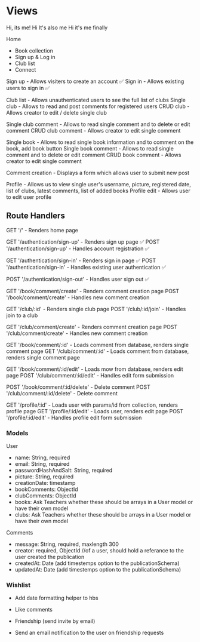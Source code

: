 # Views

Hi, its me!
Hi It's also me
Hi it's me finally

Home

- Book collection
- Sign up & Log in
- Club list
- Connect

Sign up - Allows visiters to create an account ✅
Sign in - Allows existing users to sign in ✅

Club list - Allows unauthenticated users to see the full list of clubs
Single club - Allows to read and post comments for registered users
CRUD club - Allows creator to edit / delete single club

Single club comment - Allows to read single comment and to delete or edit comment
CRUD club comment - Allows creator to edit single comment

Single book - Allows to read single book information and to comment on the book, add book button
Single book comment - Allows to read single comment and to delete or edit comment
CRUD book comment - Allows creator to edit single comment

Comment creation - Displays a form which allows user to submit new post

Profile - Allows us to view single user's username, picture, registered date, list of clubs, latest comments, list of added books
Profile edit - Allows user to edit user profile

## Route Handlers

GET '/' - Renders home page

GET '/authentication/sign-up' - Renders sign up page ✅
POST '/authentication/sign-up' - Handles account registration ✅

GET '/authentication/sign-in' - Renders sign in page ✅
POST '/authentication/sign-in' - Handles existing user authentication ✅

POST '/authentication/sign-out' - Handles user sign out ✅

GET '/book/comment/create' - Renders comment creation page
POST '/book/comment/create' - Handles new comment creation

GET '/club/:id' - Renders single club page
POST '/club/:id/join' - Handles join to a club

GET '/club/comment/create' - Renders comment creation page
POST '/club/comment/create' - Handles new comment creation

GET '/book/comment/:id' - Loads comment from database, renders single comment page
GET '/club/comment/:id' - Loads comment from database, renders single comment page

GET '/book/comment/:id/edit' - Loads mow from database, renders edit page
POST '/club/comment/:id/edit' - Handles edit form submission

POST '/book/comment/:id/delete' - Delete comment
POST '/club/comment/:id/delete' - Delete comment

GET '/profile/:id' - Loads user with params/id from collection, renders profile page
GET '/profile/:id/edit' - Loads user, renders edit page
POST '/profile/:id/edit' - Handles profile edit form submission

### Models

User

- name: String, required
- email: String, required
- passwordHashAndSalt: String, required
- picture: String, required
- creationDate: timestamp
- bookComments: ObjectId
- clubComments: ObjectId
- books: Ask Teachers whether these should be arrays in a User model or have their own model
- clubs: Ask Teachers whether these should be arrays in a User model or have their own model

Comments

- message: String, required, maxlength 300
- creator: required, ObjectId //of a user, should hold a referance to the user created the publication
- createdAt: Date (add timestemps option to the publicationSchema)
- updatedAt: Date (add timestemps option to the publicationSchema)

### Wishlist

- Add date formatting helper to hbs

- Like comments

- Friendship (send invite by email)

- Send an email notification to the user on friendship requests
